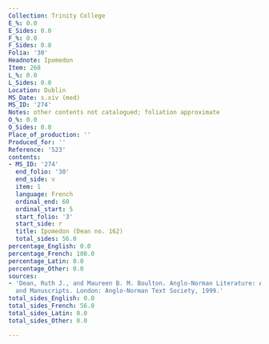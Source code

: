 ```yaml
---
Collection: Trinity College
E_%: 0.0
E_Sides: 0.0
F_%: 0.0
F_Sides: 0.0
Folia: '30'
Headnote: Ipomedon
Item: 268
L_%: 0.0
L_Sides: 0.0
Location: Dublin
MS_Date: s.xiv (med)
MS_ID: '274'
Notes: other contents not catalogued; foliation approximate
O_%: 0.0
O_Sides: 0.0
Place_of_production: ''
Produced_for: ''
Reference: '523'
contents:
- MS_ID: '274'
  end_folio: '30'
  end_side: v
  item: 1
  language: French
  ordinal_end: 60
  ordinal_start: 5
  start_folio: '3'
  start_side: r
  title: Ipomedon (Dean no. 162)
  total_sides: 56.0
percentage_English: 0.0
percentage_French: 100.0
percentage_Latin: 0.0
percentage_Other: 0.0
sources:
- 'Dean, Ruth J., and Maureen B. M. Boulton. Anglo-Norman Literature: A Guide to Texts
  and Manuscripts. London: Anglo-Norman Text Society, 1999.'
total_sides_English: 0.0
total_sides_French: 56.0
total_sides_Latin: 0.0
total_sides_Other: 0.0

---
```

